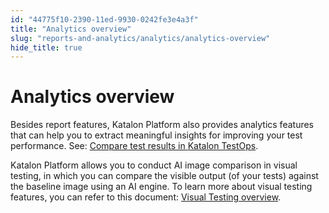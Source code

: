 ```yaml
---
id: "44775f10-2390-11ed-9930-0242fe3e4a3f"
title: "Analytics overview"
slug: "reports-and-analytics/analytics/analytics-overview"
hide_title: true
---
```


# <a id="concept-8280" class="anchor_top_offset"/><a id="ariaid-title1" class="anchor_top_offset"/>Analytics overview

<p xmlns="http://www.w3.org/1999/xhtml" className="p">Besides report features,  <span className="ph">Katalon Platform</span> also provides analytics features that can help you to extract meaningful insights  for improving your test performance. See: <a className="xref" href="/reports-and-analytics/analytics/compare-test-results-in-katalon-testops">Compare test results in <span className="ph">Katalon TestOps</span></a>.</p> 
<p xmlns="http://www.w3.org/1999/xhtml" className="p"><span className="ph">Katalon Platform</span> allows you to conduct AI image comparison in visual testing, in which you can compare the visible output (of your tests) against the baseline image using an AI engine. To learn more about visual testing features, you can refer to this document: <a className="xref" href="/reports-and-analytics/analytics/visual-testing/visual-testing-overview">Visual Testing overview</a>.</p> 
